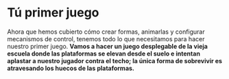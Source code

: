 # Tú primer juego

Ahora que hemos cubierto cómo crear formas, animarlas y configurar mecanismos de control, tenemos todo lo que necesitamos para hacer nuestro primer juego. 
**Vamos a hacer un juego desplegable de la vieja escuela donde las plataformas se elevan desde el suelo e intentan aplastar a nuestro jugador contra el techo; la única forma de sobrevivir es atravesando los huecos de las plataformas.**
<!--stackedit_data:
eyJoaXN0b3J5IjpbMTE3NTIyMDg3MV19
-->